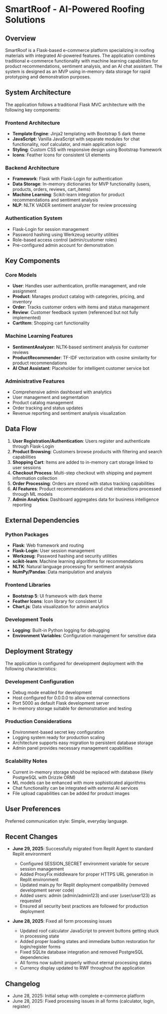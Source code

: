 # SmartRoof - AI-Powered Roofing Solutions

## Overview

SmartRoof is a Flask-based e-commerce platform specializing in roofing materials with integrated AI-powered features. The application combines traditional e-commerce functionality with machine learning capabilities for product recommendations, sentiment analysis, and an AI chat assistant. The system is designed as an MVP using in-memory data storage for rapid prototyping and demonstration purposes.

## System Architecture

The application follows a traditional Flask MVC architecture with the following key components:

### Frontend Architecture
- **Template Engine**: Jinja2 templating with Bootstrap 5 dark theme
- **JavaScript**: Vanilla JavaScript with separate modules for chat functionality, roof calculator, and main application logic
- **Styling**: Custom CSS with responsive design using Bootstrap framework
- **Icons**: Feather Icons for consistent UI elements

### Backend Architecture
- **Framework**: Flask with Flask-Login for authentication
- **Data Storage**: In-memory dictionaries for MVP functionality (users, products, orders, reviews, cart_items)
- **Machine Learning**: Scikit-learn integration for product recommendations and sentiment analysis
- **NLP**: NLTK VADER sentiment analyzer for review processing

### Authentication System
- Flask-Login for session management
- Password hashing using Werkzeug security utilities
- Role-based access control (admin/customer roles)
- Pre-configured admin account for demonstration

## Key Components

### Core Models
- **User**: Handles user authentication, profile management, and role assignment
- **Product**: Manages product catalog with categories, pricing, and inventory
- **Order**: Tracks customer orders with items and status management
- **Review**: Customer feedback system (referenced but not fully implemented)
- **CartItem**: Shopping cart functionality

### Machine Learning Features
- **SentimentAnalyzer**: NLTK-based sentiment analysis for customer reviews
- **ProductRecommender**: TF-IDF vectorization with cosine similarity for product recommendations
- **AI Chat Assistant**: Placeholder for intelligent customer service bot

### Administrative Features
- Comprehensive admin dashboard with analytics
- User management and segmentation
- Product catalog management
- Order tracking and status updates
- Revenue reporting and sentiment analysis visualization

## Data Flow

1. **User Registration/Authentication**: Users register and authenticate through Flask-Login
2. **Product Browsing**: Customers browse products with filtering and search capabilities
3. **Shopping Cart**: Items are added to in-memory cart storage linked to user sessions
4. **Checkout Process**: Multi-step checkout with shipping and payment information collection
5. **Order Processing**: Orders are stored with status tracking capabilities
6. **AI Features**: Product recommendations and chat interactions processed through ML models
7. **Admin Analytics**: Dashboard aggregates data for business intelligence reporting

## External Dependencies

### Python Packages
- **Flask**: Web framework and routing
- **Flask-Login**: User session management
- **Werkzeug**: Password hashing and security utilities
- **scikit-learn**: Machine learning algorithms for recommendations
- **NLTK**: Natural language processing for sentiment analysis
- **NumPy/Pandas**: Data manipulation and analysis

### Frontend Libraries
- **Bootstrap 5**: UI framework with dark theme
- **Feather Icons**: Icon library for consistent UI
- **Chart.js**: Data visualization for admin analytics

### Development Tools
- **Logging**: Built-in Python logging for debugging
- **Environment Variables**: Configuration management for sensitive data

## Deployment Strategy

The application is configured for development deployment with the following characteristics:

### Development Configuration
- Debug mode enabled for development
- Host configured for 0.0.0.0 to allow external connections
- Port 5000 as default Flask development server
- In-memory storage suitable for demonstration and testing

### Production Considerations
- Environment-based secret key configuration
- Logging system ready for production scaling
- Architecture supports easy migration to persistent database storage
- Admin panel provides necessary management capabilities

### Scalability Notes
- Current in-memory storage should be replaced with database (likely PostgreSQL with Drizzle ORM)
- ML models can be enhanced with more sophisticated algorithms
- Chat functionality can be integrated with external AI services
- File upload capabilities can be added for product images

## User Preferences

Preferred communication style: Simple, everyday language.

## Recent Changes

- **June 29, 2025**: Successfully migrated from Replit Agent to standard Replit environment
  - Configured SESSION_SECRET environment variable for secure session management
  - Added ProxyFix middleware for proper HTTPS URL generation in Replit environment
  - Updated main.py for Replit deployment compatibility (removed development server code)
  - Added users: admin (admin/admin123) and user (user/user123) as requested
  - Ensured all security best practices are followed for production deployment

- **June 28, 2025**: Fixed all form processing issues
  - Updated roof calculator JavaScript to prevent buttons getting stuck in processing state
  - Added proper loading states and immediate button restoration for login/register forms  
  - Fixed SQLite database integration and removed PostgreSQL dependencies
  - All forms now submit properly without eternal processing states
  - Currency display updated to RWF throughout the application

## Changelog

- June 28, 2025: Initial setup with complete e-commerce platform
- June 28, 2025: Fixed processing issues in all forms (calculator, login, register)